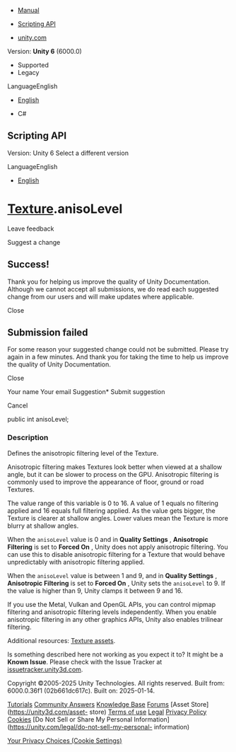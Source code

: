 [ ]()

  * [Manual](../Manual/index.html)
  * [Scripting API](../ScriptReference/index.html)

  * [unity.com](https://unity.com/)

Version: **Unity 6** (6000.0)

  * Supported
  * Legacy

LanguageEnglish

  * [English]()

  * C#

[ ](https://docs.unity3d.com)

## Scripting API

Version: Unity 6 Select a different version

LanguageEnglish

  * [English]()

#  [Texture](Texture.html).anisoLevel

Leave feedback

Suggest a change

## Success!

Thank you for helping us improve the quality of Unity Documentation. Although
we cannot accept all submissions, we do read each suggested change from our
users and will make updates where applicable.

Close

## Submission failed

For some reason your suggested change could not be submitted. Please <a>try
again</a> in a few minutes. And thank you for taking the time to help us
improve the quality of Unity Documentation.

Close

Your name Your email Suggestion* Submit suggestion

Cancel

[ ]()

public int anisoLevel;

### Description

Defines the anisotropic filtering level of the Texture.

Anisotropic filtering makes Textures look better when viewed at a shallow
angle, but it can be slower to process on the GPU. Anisotropic filtering is
commonly used to improve the appearance of floor, ground or road Textures.  
  
The value range of this variable is 0 to 16. A value of 1 equals no filtering
applied and 16 equals full filtering applied. As the value gets bigger, the
Texture is clearer at shallow angles. Lower values mean the Texture is more
blurry at shallow angles.  
  
When the `anisoLevel` value is 0 and in **Quality Settings** , **Anisotropic
Filtering** is set to **Forced On** , Unity does not apply anisotropic
filtering. You can use this to disable anisotropic filtering for a Texture
that would behave unpredictably with anisotropic filtering applied.  
  
When the `anisoLevel` value is between 1 and 9, and in **Quality Settings** ,
**Anisotropic Filtering** is set to **Forced On** , Unity sets the
`anisoLevel` to 9. If the value is higher than 9, Unity clamps it between 9
and 16.  
  
If you use the Metal, Vulkan and OpenGL APIs, you can control mipmap filtering
and anisotropic filtering levels independently. When you enable anisotropic
filtering in any other graphics APIs, Unity also enables trilinear filtering.  
  
Additional resources: [Texture assets](../Manual/Textures.html).

Is something described here not working as you expect it to? It might be a
**Known Issue**. Please check with the Issue Tracker at
[issuetracker.unity3d.com](https://issuetracker.unity3d.com).

Copyright ©2005-2025 Unity Technologies. All rights reserved. Built from:
6000.0.36f1 (02b661dc617c). Built on: 2025-01-14.

[Tutorials](https://unity3d.com/learn) [Community
Answers](https://answers.unity3d.com) [Knowledge
Base](https://support.unity3d.com/hc/en-us)
[Forums](https://forum.unity3d.com) [Asset Store](https://unity3d.com/asset-
store) [Terms of use](https://docs.unity3d.com/Manual/TermsOfUse.html)
[Legal](https://unity.com/legal) [Privacy
Policy](https://unity.com/legal/privacy-policy)
[Cookies](https://unity.com/legal/cookie-policy) [Do Not Sell or Share My
Personal Information](https://unity.com/legal/do-not-sell-my-personal-
information)

[Your Privacy Choices (Cookie Settings)](javascript:void\(0\);)

